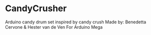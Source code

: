 # CandyCrusher
Arduino candy drum set inspired by candy crush
Made by: Benedetta Cervone & Hester van de Ven
For Arduino Mega
